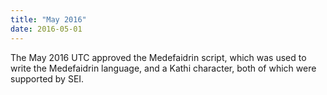 ```yaml
---
title: "May 2016"
date: 2016-05-01
---
```


The May 2016 UTC approved the Medefaidrin script, which was used to write the Medefaidrin language, and a Kathi character, both of which were supported by SEI.